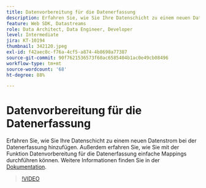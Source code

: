 ```yaml
---
title: Datenvorbereitung für die Datenerfassung
description: Erfahren Sie, wie Sie Ihre Datenschicht zu einem neuen Datenstrom bei der Datenerfassung hinzufügen.
feature: Web SDK, Datastreams
role: Data Architect, Data Engineer, Developer
level: Intermediate
jira: KT-10194
thumbnail: 342120.jpeg
exl-id: f42aec0c-f76a-4cf5-a874-4b8698a77387
source-git-commit: 90f7621536573f60ac6585404b1ac0e49cb08496
workflow-type: tm+mt
source-wordcount: '68'
ht-degree: 88%

---
```


# Datenvorbereitung für die Datenerfassung

Erfahren Sie, wie Sie Ihre Datenschicht zu einem neuen Datenstrom bei der Datenerfassung hinzufügen. Außerdem erfahren Sie, wie Sie mit der Funktion Datenvorbereitung für die Datenerfassung einfache Mappings durchführen können. Weitere Informationen finden Sie in der [Dokumentation](https://experienceleague.adobe.com/docs/experience-platform/edge/fundamentals/datastreams.html#data-prep).

>[!VIDEO](https://video.tv.adobe.com/v/342120/?quality=12&learn=on)
